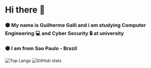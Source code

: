 # Hi there 👋
### ⚫ My name is Guilherme Galli and i am studying Computer Engineering 💻 and Cyber Security 🔒 at university
### ⚫ I am from Sao Paulo - Brazil

<!--
##Skills
###To do: Paste languages and others
-->

![Top Langs](https://github-readme-stats.vercel.app/api/top-langs/?username=Guilherme-Galli77&layout=compact&langs_count=32&theme=great-gatsby)
![GitHub stats](https://github-readme-stats.vercel.app/api?username=Guilherme-Galli77&theme=great-gatsby&show_icons=true)
<!--
**Guilherme-Galli77/Guilherme-Galli77** is a ✨ _special_ ✨ repository because its `README.md` (this file) appears on your GitHub profile.

Here are some ideas to get you started:

- 🔭 I’m currently working on ...
- 🌱 I’m currently learning ...
- 👯 I’m looking to collaborate on ...
- 🤔 I’m looking for help with ...
- 💬 Ask me about ...
- 📫 How to reach me: ...
- 😄 Pronouns: ...
- ⚡ Fun fact: ...
-->
